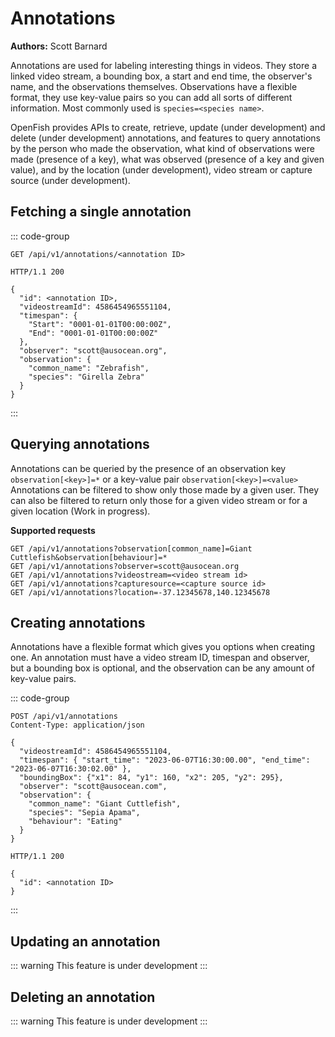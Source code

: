 # Annotations
**Authors:** Scott Barnard

Annotations are used for labeling interesting things in videos. They store a linked video stream, a bounding box, a start and end time, the observer's name, and the observations themselves. Observations have a flexible format, they use key-value pairs so you can add all sorts of different information. Most commonly used is `species=<species name>`.

OpenFish provides APIs to create, retrieve, update (under development) and delete (under development) annotations, and features to query annotations by the person who made the observation, what kind of observations were made (presence of a key), what was observed (presence of a key and given value), and by the location (under development), video stream or capture source (under development).


## Fetching a single annotation
::: code-group
```http [Request]
GET /api/v1/annotations/<annotation ID>
```

```http [Response]
HTTP/1.1 200

{
  "id": <annotation ID>,
  "videostreamId": 4586454965551104,
  "timespan": {
    "Start": "0001-01-01T00:00:00Z",
    "End": "0001-01-01T00:00:00Z"
  },
  "observer": "scott@ausocean.org",
  "observation": {
    "common_name": "Zebrafish",
    "species": "Girella Zebra"
  }
}
```
:::

## Querying annotations
Annotations can be queried by the presence of an observation key `observation[<key>]=*` or a key-value pair `observation[<key>]=<value>`
Annotations can be filtered to show only those made by a given user. They can also be filtered to return only those for a given video stream or for a given location (Work in progress).

**Supported requests**
```http
GET /api/v1/annotations?observation[common_name]=Giant Cuttlefish&observation[behaviour]=*
GET /api/v1/annotations?observer=scott@ausocean.org
GET /api/v1/annotations?videostream=<video stream id>
GET /api/v1/annotations?capturesource=<capture source id>
GET /api/v1/annotations?location=-37.12345678,140.12345678
```

## Creating annotations
Annotations have a flexible format which gives you options when creating one. An annotation must have a video stream ID, timespan and observer, but a bounding box is optional, and the observation can be any amount of key-value pairs.

::: code-group
```http [Request]
POST /api/v1/annotations
Content-Type: application/json

{
  "videostreamId": 4586454965551104,
  "timespan": { "start_time": "2023-06-07T16:30:00.00", "end_time": "2023-06-07T16:30:02.00" },
  "boundingBox": {"x1": 84, "y1": 160, "x2": 205, "y2": 295},
  "observer": "scott@ausocean.com",
  "observation": {
    "common_name": "Giant Cuttlefish",
    "species": "Sepia Apama",
    "behaviour": "Eating"
  }
}
```

```http [Response]
HTTP/1.1 200

{
  "id": <annotation ID>
}
```
:::

## Updating an annotation
::: warning
This feature is under development
:::

## Deleting an annotation
::: warning
This feature is under development
:::
